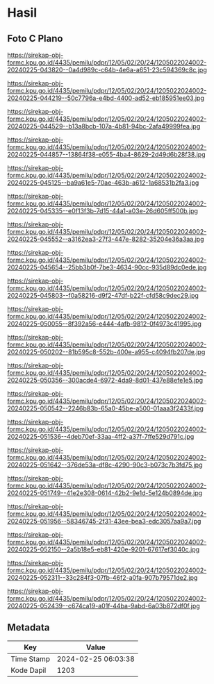 # Hasil

## Foto C Plano

https://sirekap-obj-formc.kpu.go.id/4435/pemilu/pdpr/12/05/02/20/24/1205022024002-20240225-043820--0a4d989c-c64b-4e6a-a651-23c594369c8c.jpg

https://sirekap-obj-formc.kpu.go.id/4435/pemilu/pdpr/12/05/02/20/24/1205022024002-20240225-044219--50c7796a-e4bd-4400-ad52-eb185951ee03.jpg

https://sirekap-obj-formc.kpu.go.id/4435/pemilu/pdpr/12/05/02/20/24/1205022024002-20240225-044529--b13a8bcb-107a-4b81-94bc-2afa49999fea.jpg

https://sirekap-obj-formc.kpu.go.id/4435/pemilu/pdpr/12/05/02/20/24/1205022024002-20240225-044857--13864f38-e055-4ba4-8629-2d49d6b28f38.jpg

https://sirekap-obj-formc.kpu.go.id/4435/pemilu/pdpr/12/05/02/20/24/1205022024002-20240225-045125--ba9a61e5-70ae-463b-a612-1a68531b2fa3.jpg

https://sirekap-obj-formc.kpu.go.id/4435/pemilu/pdpr/12/05/02/20/24/1205022024002-20240225-045335--e0f13f3b-7d15-44a1-a03e-26d605ff500b.jpg

https://sirekap-obj-formc.kpu.go.id/4435/pemilu/pdpr/12/05/02/20/24/1205022024002-20240225-045552--a3162ea3-27f3-447e-8282-35204e36a3aa.jpg

https://sirekap-obj-formc.kpu.go.id/4435/pemilu/pdpr/12/05/02/20/24/1205022024002-20240225-045654--25bb3b0f-7be3-4634-90cc-935d89dc0ede.jpg

https://sirekap-obj-formc.kpu.go.id/4435/pemilu/pdpr/12/05/02/20/24/1205022024002-20240225-045803--f0a58216-d9f2-47df-b22f-cfd58c9dec29.jpg

https://sirekap-obj-formc.kpu.go.id/4435/pemilu/pdpr/12/05/02/20/24/1205022024002-20240225-050055--8f392a56-e444-4afb-9812-0f4973c41995.jpg

https://sirekap-obj-formc.kpu.go.id/4435/pemilu/pdpr/12/05/02/20/24/1205022024002-20240225-050202--81b595c8-552b-400e-a955-c4094fb207de.jpg

https://sirekap-obj-formc.kpu.go.id/4435/pemilu/pdpr/12/05/02/20/24/1205022024002-20240225-050356--300acde4-6972-4da9-8d01-437e88efe1e5.jpg

https://sirekap-obj-formc.kpu.go.id/4435/pemilu/pdpr/12/05/02/20/24/1205022024002-20240225-050542--2246b83b-65a0-45be-a500-01aaa3f2433f.jpg

https://sirekap-obj-formc.kpu.go.id/4435/pemilu/pdpr/12/05/02/20/24/1205022024002-20240225-051536--4deb70ef-33aa-4ff2-a37f-7ffe529d791c.jpg

https://sirekap-obj-formc.kpu.go.id/4435/pemilu/pdpr/12/05/02/20/24/1205022024002-20240225-051642--376de53a-df8c-4290-90c3-b073c7b3fd75.jpg

https://sirekap-obj-formc.kpu.go.id/4435/pemilu/pdpr/12/05/02/20/24/1205022024002-20240225-051749--41e2e308-0614-42b2-9e1d-5e124b0894de.jpg

https://sirekap-obj-formc.kpu.go.id/4435/pemilu/pdpr/12/05/02/20/24/1205022024002-20240225-051956--58346745-2f31-43ee-bea3-edc3057aa9a7.jpg

https://sirekap-obj-formc.kpu.go.id/4435/pemilu/pdpr/12/05/02/20/24/1205022024002-20240225-052150--2a5b18e5-eb81-420e-9201-67617ef3040c.jpg

https://sirekap-obj-formc.kpu.go.id/4435/pemilu/pdpr/12/05/02/20/24/1205022024002-20240225-052311--33c284f3-07fb-46f2-a0fa-907b79571de2.jpg

https://sirekap-obj-formc.kpu.go.id/4435/pemilu/pdpr/12/05/02/20/24/1205022024002-20240225-052439--c674ca19-a01f-44ba-9abd-6a03b872df0f.jpg


## Metadata

| Key        | Value               |
| ---------- | ------------------- |
| Time Stamp | 2024-02-25 06:03:38 |
| Kode Dapil | 1203                |



